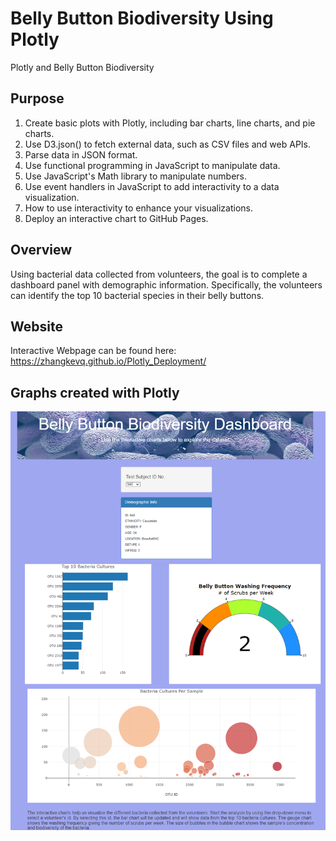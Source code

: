 # Belly Button Biodiversity Using Plotly
Plotly and Belly Button Biodiversity

## Purpose
1. Create basic plots with Plotly, including bar charts, line charts, and pie charts.
2. Use D3.json() to fetch external data, such as CSV files and web APIs.
3. Parse data in JSON format.
4. Use functional programming in JavaScript to manipulate data.
5. Use JavaScript's Math library to manipulate numbers.
6. Use event handlers in JavaScript to add interactivity to a data visualization.
7. How to use interactivity to enhance your visualizations.
8. Deploy an interactive chart to GitHub Pages.

## Overview
Using bacterial data collected from volunteers, the goal is to complete a dashboard panel with demographic information. Specifically, the volunteers can identify the top 10 bacterial species in their belly buttons. 

## Website
Interactive Webpage can be found here: 
https://zhangkevq.github.io/Plotly_Deployment/

## Graphs created with Plotly
![Website with Bar graph, Bubble chart, and Gauge](https://github.com/zhangkevq/Plotly_Deployment/blob/main/images/webpage.png)
